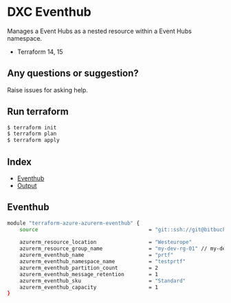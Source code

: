 # DXC Eventhub

Manages a Event Hubs as a nested resource within a Event Hubs namespace.

  - Terraform 14, 15

## Any questions or suggestion?

Raise issues for asking help.

## Run terraform

```bash
$ terraform init
$ terraform plan
$ terraform apply
```

## Index

- [Eventhub](#Eventhub)
- [Output](#output)

## Eventhub<a name="Eventhub"></a>
```bash
module "terraform-azure-azurerm-eventhub" {
    source                                    = "git::ssh://git@bitbucket.agile.corp.dxc.pt:7999/ica/terraform-azure-azurerm-eventhub.git"
    
    azurerm_resource_location                 = "Westeurope"
    azurerm_resource_group_name               = "my-dev-rg-01" // my-dev-rg-01
    azurerm_eventhub_name                     = "prtf"
    azurerm_eventhub_namespace_name           = "testprtf"
    azurerm_eventhub_partition_count          = 2
    azurerm_eventhub_message_retention        = 1
    azurerm_eventhub_sku                      = "Standard"
    azurerm_eventhub_capacity                 = 1
}
```